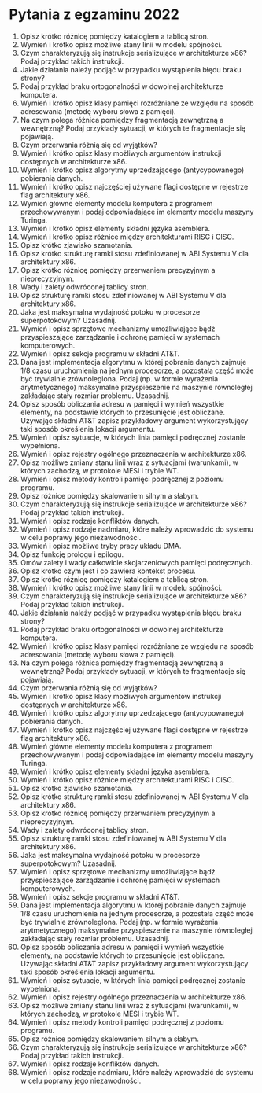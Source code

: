 # Pytania z egzaminu 2022

1. Opisz krótko różnicę pomiędzy katalogiem a tablicą stron.
2. Wymień i krótko opisz możliwe stany linii w modelu spójności.
3. Czym charakteryzują się instrukcje serializujące w architekturze x86? Podaj przykład takich instrukcji.
4. Jakie działania należy podjąć w przypadku wystąpienia błędu braku strony?
5. Podaj przykład braku ortogonalności w dowolnej architekturze komputera.
6. Wymień i krótko opisz klasy pamięci rozróżniane ze względu na sposób adresowania (metodę wyboru słowa z pamięci).
7. Na czym polega różnica pomiędzy fragmentacją zewnętrzną a wewnętrzną? Podaj przykłady sytuacji, w których te fragmentacje się pojawiają.
8. Czym przerwania różnią się od wyjątków?
9. Wymień i krótko opisz klasy możliwych argumentów instrukcji dostępnych w architekturze x86.
10. Wymień i krótko opisz algorytmy uprzedzającego (antycypowanego) pobierania danych.
11. Wymień i krótko opisz najczęściej używane flagi dostępne w rejestrze flag architektury x86.
12. Wymień główne elementy modelu komputera z programem przechowywanym i podaj odpowiadające im elementy modelu maszyny Turinga.
13. Wymień i krótko opisz elementy składni języka asemblera.
14. Wymień i krótko opisz różnice między architekturami RISC i CISC.
15. Opisz krótko zjawisko szamotania.
16. Opisz krótko strukturę ramki stosu zdefiniowanej w ABI Systemu V dla architektury x86.
17. Opisz krótko różnicę pomiędzy przerwaniem precyzyjnym a nieprecyzyjnym.
18. Wady i zalety odwróconej tablicy stron.
19. Opisz strukturę ramki stosu zdefiniowanej w ABI Systemu V dla architektury x86.
20. Jaka jest maksymalna wydajność potoku w procesorze superpotokowym? Uzasadnij.
21. Wymień i opisz sprzętowe mechanizmy umożliwiające bądź przyspieszające zarządzanie i ochronę pamięci w systemach komputerowych.
22. Wymień i opisz sekcje programu w składni AT&T.
23. Dana jest implementacja algorytmu w której pobranie danych zajmuje 1/8 czasu uruchomienia na jednym procesorze, a pozostała część może być trywialnie zrównoleglona. Podaj (np. w formie wyrażenia arytmetycznego) maksymalne przyspieszenie na maszynie równoległej zakładając stały rozmiar problemu. Uzasadnij.
24. Opisz sposób obliczania adresu w pamięci i wymień wszystkie elementy, na podstawie których to przesunięcie jest obliczane. Używając składni AT&T zapisz przykładowy argument wykorzystujący taki sposób określenia lokacji argumentu.
25. Wymień i opisz sytuacje, w których linia pamięci podręcznej zostanie wypełniona.
26. Wymień i opisz rejestry ogólnego przeznaczenia w architekturze x86.
27. Opisz możliwe zmiany stanu linii wraz z sytuacjami (warunkami), w których zachodzą, w protokole MESI i trybie WT.
28. Wymień i opisz metody kontroli pamięci podręcznej z poziomu programu.
29. Opisz różnice pomiędzy skalowaniem silnym a słabym.
30. Czym charakteryzują się instrukcje serializujące w architekturze x86? Podaj przykład takich instrukcji.
31. Wymień i opisz rodzaje konfliktów danych.
32. Wymień i opisz rodzaje nadmiaru, które należy wprowadzić do systemu w celu poprawy jego niezawodności.
33. Wymień i opisz możliwe tryby pracy układu DMA.
34. Opisz funkcję prologu i epilogu.
35. Omów zalety i wady całkowicie skojarzeniowych pamięci podręcznych.
36. Opisz krótko czym jest i co zawiera kontekst procesu.
37. Opisz krótko różnicę pomiędzy katalogiem a tablicą stron.
38. Wymień i krótko opisz możliwe stany linii w modelu spójności.
39. Czym charakteryzują się instrukcje serializujące w architekturze x86? Podaj przykład takich instrukcji.
40. Jakie działania należy podjąć w przypadku wystąpienia błędu braku strony?
41. Podaj przykład braku ortogonalności w dowolnej architekturze komputera.
42. Wymień i krótko opisz klasy pamięci rozróżniane ze względu na sposób adresowania (metodę wyboru słowa z pamięci).
43. Na czym polega różnica pomiędzy fragmentacją zewnętrzną a wewnętrzną? Podaj przykłady sytuacji, w których te fragmentacje się pojawiają.
44. Czym przerwania różnią się od wyjątków?
45. Wymień i krótko opisz klasy możliwych argumentów instrukcji dostępnych w architekturze x86.
46. Wymień i krótko opisz algorytmy uprzedzającego (antycypowanego) pobierania danych.
47. Wymień i krótko opisz najczęściej używane flagi dostępne w rejestrze flag architektury x86.
48. Wymień główne elementy modelu komputera z programem przechowywanym i podaj odpowiadające im elementy modelu maszyny Turinga.
49. Wymień i krótko opisz elementy składni języka asemblera.
50. Wymień i krótko opisz różnice między architekturami RISC i CISC.
51. Opisz krótko zjawisko szamotania.
52. Opisz krótko strukturę ramki stosu zdefiniowanej w ABI Systemu V dla architektury x86.
53. Opisz krótko różnicę pomiędzy przerwaniem precyzyjnym a nieprecyzyjnym.
54. Wady i zalety odwróconej tablicy stron.
55. Opisz strukturę ramki stosu zdefiniowanej w ABI Systemu V dla architektury x86.
56. Jaka jest maksymalna wydajność potoku w procesorze superpotokowym? Uzasadnij.
57. Wymień i opisz sprzętowe mechanizmy umożliwiające bądź przyspieszające zarządzanie i ochronę pamięci w systemach komputerowych.
58. Wymień i opisz sekcje programu w składni AT&T.
59. Dana jest implementacja algorytmu w której pobranie danych zajmuje 1/8 czasu uruchomienia na jednym procesorze, a pozostała część może być trywialnie zrównoleglona. Podaj (np. w formie wyrażenia arytmetycznego) maksymalne przyspieszenie na maszynie równoległej zakładając stały rozmiar problemu. Uzasadnij.
60. Opisz sposób obliczania adresu w pamięci i wymień wszystkie elementy, na podstawie których to przesunięcie jest obliczane. Używając składni AT&T zapisz przykładowy argument wykorzystujący taki sposób określenia lokacji argumentu.
61. Wymień i opisz sytuacje, w których linia pamięci podręcznej zostanie wypełniona.
62. Wymień i opisz rejestry ogólnego przeznaczenia w architekturze x86.
63. Opisz możliwe zmiany stanu linii wraz z sytuacjami (warunkami), w których zachodzą, w protokole MESI i trybie WT.
64. Wymień i opisz metody kontroli pamięci podręcznej z poziomu programu.
65. Opisz różnice pomiędzy skalowaniem silnym a słabym.
66. Czym charakteryzują się instrukcje serializujące w architekturze x86? Podaj przykład takich instrukcji.
67. Wymień i opisz rodzaje konfliktów danych.
68. Wymień i opisz rodzaje nadmiaru, które należy wprowadzić do systemu w celu poprawy jego niezawodności.
